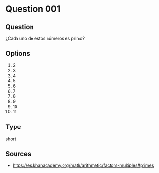 # Question 001

## Question
¿Cada uno de estos números es primo?

## Options
1. 2
2. 3
3. 4
4. 5
5. 6
6. 7
7. 8
8. 9
9. 10
10. 11

## Type
short

## Sources
- https://es.khanacademy.org/math/arithmetic/factors-multiples#primes